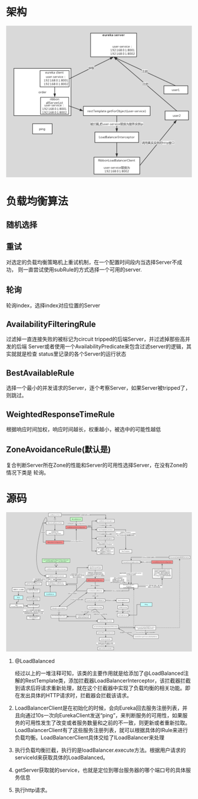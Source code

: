 # 架构

![ribbon1](ribbon1.png)

# 负载均衡算法

## 随机选择

## 重试

对选定的负载均衡策略机上重试机制，在一个配置时间段内当选择Server不成功， 则一直尝试使用subRule的方式选择一个可用的server.

## 轮询

轮询index，选择index对应位置的Server

## AvailabilityFilteringRule

过滤掉一直连接失败的被标记为circuit tripped的后端Server，并过滤掉那些高并发的后端 Server或者使用一个AvailabilityPredicate来包含过滤server的逻辑，其实就就是检查 status里记录的各个Server的运行状态

## BestAvailableRule

选择一个最小的并发请求的Server，逐个考察Server，如果Server被tripped了，则跳过。

## WeightedResponseTimeRule

根据响应时间加权，响应时间越长，权重越小，被选中的可能性越低

## ZoneAvoidanceRule(默认是)

复合判断Server所在Zone的性能和Server的可用性选择Server，在没有Zone的情况下类是 轮询。

# 源码

![ribbon2](ribbon2.png)

1. @LoadBalanced

   经过以上的一堆注释可知，该类的主要作用就是给添加了@LoadBalanced注解的RestTemplate类，添加拦截器LoadBalancerInterceptor，该拦截器拦截到请求后将请求重新处理，就在这个拦截器中实现了负载均衡的相关功能。即在发出具体的HTTP请求时，拦截器会拦截该请求。

2. LoadBalancerClient是在初始化的时候，会向Eureka回去服务注册列表，并且向通过10s一次向EurekaClient发送“ping”，来判断服务的可用性，如果服务的可用性发生了改变或者服务数量和之前的不一致，则更新或者重新拉取。LoadBalancerClient有了这些服务注册列表，就可以根据具体的IRule来进行负载均衡。LoadBalancerClient具体交给了ILoadBalancer来处理

3. 执行负载均衡拦截，执行的是loadBalancer.execute方法。根据用户请求的serviceId来获取具体的LoadBalanced。

4. getServer获取就的service，也就是定位到哪台服务器的哪个端口号的具体服务信息

5. 执行http请求。